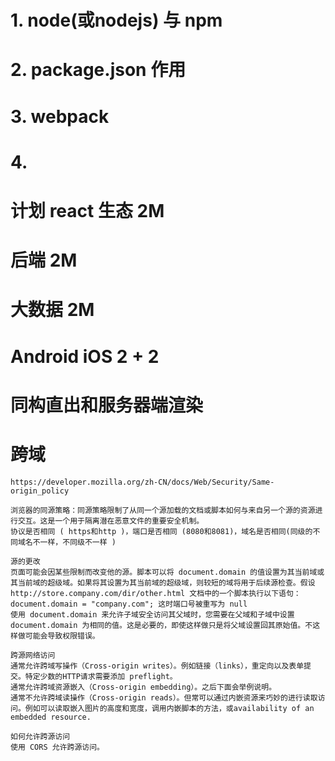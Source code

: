 
# 1. node(或nodejs) 与 npm

# 2. package.json 作用

# 3. webpack

# 4. 


# 计划 react 生态 2M

# 后端 2M

# 大数据 2M

# Android iOS 2 + 2 

# 同构直出和服务器端渲染

# 跨域

	https://developer.mozilla.org/zh-CN/docs/Web/Security/Same-origin_policy

	浏览器的同源策略：同源策略限制了从同一个源加载的文档或脚本如何与来自另一个源的资源进行交互。这是一个用于隔离潜在恶意文件的重要安全机制。
	协议是否相同 ( https和http )，端口是否相同 (8080和8081)，域名是否相同(同级的不同域名不一样，不同级不一样 )
	
	源的更改
	页面可能会因某些限制而改变他的源。脚本可以将 document.domain 的值设置为其当前域或其当前域的超级域。如果将其设置为其当前域的超级域，则较短的域将用于后续源检查。假设 http://store.company.com/dir/other.html 文档中的一个脚本执行以下语句：
	document.domain = "company.com"; 这时端口号被重写为 null
	使用 document.domain 来允许子域安全访问其父域时，您需要在父域和子域中设置 document.domain 为相同的值。这是必要的，即使这样做只是将父域设置回其原始值。不这样做可能会导致权限错误。
	
	跨源网络访问
	通常允许跨域写操作（Cross-origin writes）。例如链接（links），重定向以及表单提交。特定少数的HTTP请求需要添加 preflight。
	通常允许跨域资源嵌入（Cross-origin embedding）。之后下面会举例说明。
	通常不允许跨域读操作（Cross-origin reads）。但常可以通过内嵌资源来巧妙的进行读取访问。例如可以读取嵌入图片的高度和宽度，调用内嵌脚本的方法，或availability of an embedded resource.

	如何允许跨源访问
	使用 CORS 允许跨源访问。


